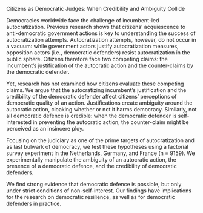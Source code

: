 Citizens as Democratic Judges: When Credibility and Ambiguity Collide

Democracies worldwide face the challenge of incumbent-led autocratization. Previous research shows that citizens’ acquiescence to anti-democratic government actions is key to understanding the success of autocratization attempts. Autocratization attempts, however, do not occur in a vacuum: while government actors justify autocratization measures, opposition actors (i.e., democratic defenders) resist autocratization in the public sphere. Citizens therefore face two competing claims: the incumbent’s justification of the autocratic action and the counter-claims by the democratic defender.

Yet, research has not examined how citizens evaluate these competing claims. We argue that the autocratizing incumbent’s justification and the credibility of the democratic defender affect citizens’ perceptions of democratic quality of an action. Justifications create ambiguity around the autocratic action, cloaking whether or not it harms democracy. Similarly, not all democratic defence is credible: when the democratic defender is self-interested in preventing the autocratic action, the counter-claim might be perceived as an insincere ploy.

Focusing on the judiciary as one of the prime targets of autocratization and as last bulwark of democracy, we test these hypotheses using a factorial survey experiment in the Netherlands, Germany, and France (n = 9159). We experimentally manipulate the ambiguity of an autocratic action, the presence of a democratic defence, and the credibility of democratic defenders.

We find strong evidence that democratic defence is possible, but only under strict conditions of non-self-interest. Our findings have implications for the research on democratic resilience, as well as for democratic defenders in practice.
